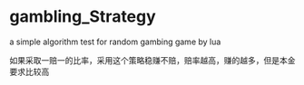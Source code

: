 # gambling_Strategy
a simple algorithm test for random gambing game by lua

如果采取一赔一的比率，采用这个策略稳赚不赔，赔率越高，赚的越多，但是本金要求比较高
